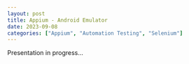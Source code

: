 ```yaml
---
layout: post
title: Appium - Android Emulator
date: 2023-09-08
categories: ["Appium", "Automation Testing", "Selenium"]
---
```


Presentation in progress...
